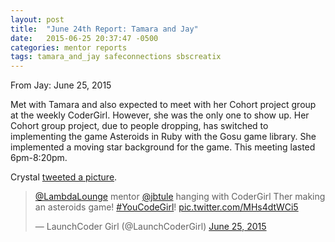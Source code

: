 ```yaml
---
layout: post
title:  "June 24th Report: Tamara and Jay"
date:   2015-06-25 20:37:47 -0500
categories: mentor reports
tags: tamara_and_jay safeconnections sbscreatix
---
```


From Jay: June 25, 2015

Met with Tamara and also expected to meet with her Cohort project group at the weekly CoderGirl. However, she was the only one to show up. Her Cohort group project, due to people dropping, has switched to implementing the game Asteroids in Ruby with the Gosu game library. She implemented a moving star background for the game. This meeting lasted 6pm-8:20pm.

Crystal [tweeted a picture](https://twitter.com/LaunchCoderGirl/status/613867291244150784).

<blockquote class="twitter-tweet" lang="en"><p lang="en" dir="ltr"><a href="https://twitter.com/LambdaLounge">@LambdaLounge</a> mentor <a href="https://twitter.com/jbtule">@jbtule</a> hanging with CoderGirl Ther making an asteroids game! <a href="https://twitter.com/hashtag/YouCodeGirl?src=hash">#YouCodeGirl</a>! <a href="http://t.co/MHs4dtWCi5">pic.twitter.com/MHs4dtWCi5</a></p>&mdash; LaunchCoder Girl (@LaunchCoderGirl) <a href="https://twitter.com/LaunchCoderGirl/status/613867291244150784">June 25, 2015</a></blockquote>
<script async src="//platform.twitter.com/widgets.js" charset="utf-8"></script>
